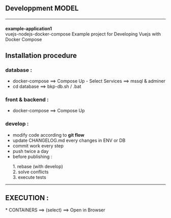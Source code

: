## Developpment MODEL<hr>
<strong>example-application1</strong><br>
vuejs-nodejs-docker-compose Example project for Developing Vuejs with Docker Compose 

## Installation procedure
### database :
- docker-compose  ==>  Compose Up - Select Services    ==>   mssql & adminer
- cd database ==> bkp-db.sh / .bat
### front & backend :
- docker-compose  ==>  Compose Up
### develop :
- modify code according to <strong>git flow</strong>
- update CHANGELOG.md every changes in ENV or DB 
- commit work every step
- push twice a day
- before publishing :
<ul>
1. rebase (with develop)<br>
2. solve conflicts<br>
3. execute tests
</ul>
<hr>
<h2>EXECUTION :</h2>
* CONTAINERS ==> (select) ==> Open in Browser
